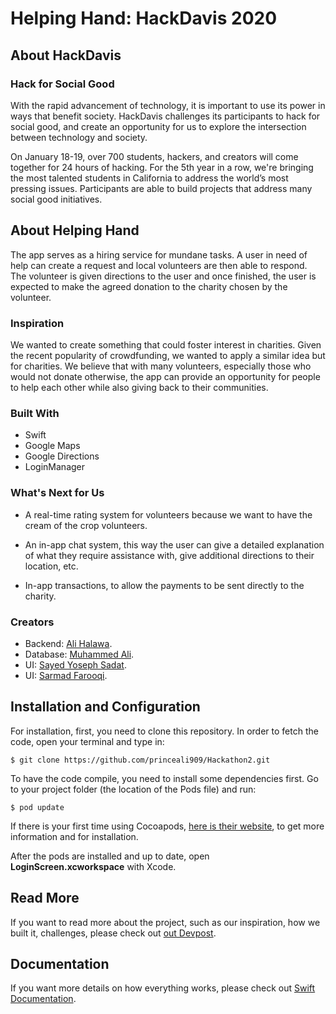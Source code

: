 # Helping Hand: HackDavis 2020

## About HackDavis

### Hack for Social Good

With the rapid advancement of technology, it is important to use its power in ways that benefit society. HackDavis challenges its participants to hack for social good, and create an opportunity for us to explore the intersection between technology and society.

On January 18-19, over 700 students, hackers, and creators will come together for 24 hours of hacking. For the 5th year in a row, we're bringing the most talented students in California to address the world’s most pressing issues. Participants are able to build projects that address many social good initiatives.

## About Helping Hand

The app serves as a hiring service for mundane tasks. A user in need of help can create a request and local volunteers are then able to respond. The volunteer is given directions to the user and once finished, the user is expected to make the agreed donation to the charity chosen by the volunteer.

### Inspiration

We wanted to create something that could foster interest in charities. Given the recent popularity of crowdfunding, we wanted to apply a similar idea but for charities. We believe that with many volunteers, especially those who would not donate otherwise, the app can provide an opportunity for people to help each other while also giving back to their communities.

### Built With

- Swift 
- Google Maps 
- Google Directions
- LoginManager

### What's Next for Us

- A real-time rating system for volunteers because we want to have the cream of the crop volunteers. 

- An in-app chat system, this way the user can give a detailed explanation of what they require assistance with, give additional directions to their location, etc.

- In-app transactions, to allow the payments to be sent directly to the charity.

### Creators

- Backend: <a href="https://github.com/princeali909">Ali Halawa</a>.
- Database: <a href="https://github.com/muhammedali360">Muhammed Ali</a>.
- UI: <a href= "https://github.com/sysadat">Sayed Yoseph Sadat</a>.
- UI: <a href="https://github.com/sarmadf">Sarmad Farooqi</a>.
## Installation and Configuration

For installation, first, you need to clone this repository. In order to fetch the code, open your terminal and type in:

```
$ git clone https://github.com/princeali909/Hackathon2.git

```

To have the code compile, you need to install some dependencies first. Go to your project folder (the location of the Pods file) and run:

```
$ pod update
```

If there is your first time using Cocoapods, <a href="https://guides.cocoapods.org/using/getting-started.html">here is their website</a>, to get more information and for installation.

After the pods are installed and up to date, open <b>LoginScreen.xcworkspace</b> with Xcode.

## Read More 

If you want to read more about the project, such as our inspiration, how we built it, challenges, please check out <a href="https://devpost.com/software/helping-hand-stgbry">out Devpost</a>.

## Documentation

If you want more details on how everything works, please check out <a href = "https://developer.apple.com/documentation/swift">Swift Documentation</a>.
